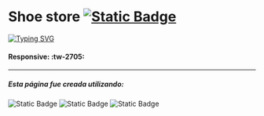 # Shoe store  <a href="https://stately-malabi-29d286.netlify.app"><img alt="Static Badge" src="https://img.shields.io/badge/P%C3%A1gina-%23f00?style=flat-square&logo=google&logoColor=%23000"></a>

[![Typing SVG](https://readme-typing-svg.demolab.com?font=Fira+Code&pause=1000&color=F70066&random=false&width=435&lines=TIENDA+GAMER)](https://git.io/typing-svg)

#### Responsive: :tw-2705:

------------

##### Esta página fue creada utilizando:
<img alt="Static Badge" src="https://img.shields.io/badge/REACTJS-%23000?style=for-the-badge&logo=react">

<img alt="Static Badge" src="https://img.shields.io/badge/html-%23000?style=for-the-badge&logo=html5">

<img alt="Static Badge" src="https://img.shields.io/badge/css-%23000?style=for-the-badge&logo=css3">
